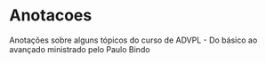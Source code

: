 # Anotacoes
Anotações sobre alguns tópicos do curso de ADVPL - Do básico ao avançado ministrado pelo Paulo Bindo
